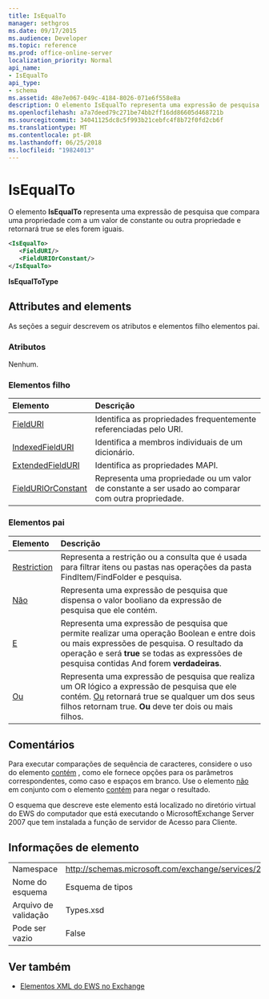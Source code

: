 ```yaml
---
title: IsEqualTo
manager: sethgros
ms.date: 09/17/2015
ms.audience: Developer
ms.topic: reference
ms.prod: office-online-server
localization_priority: Normal
api_name:
- IsEqualTo
api_type:
- schema
ms.assetid: 48e7e067-049c-4184-8026-071e6f558e8a
description: O elemento IsEqualTo representa uma expressão de pesquisa que compara uma propriedade com a um valor de constante ou outra propriedade e retornará true se eles forem iguais.
ms.openlocfilehash: a7a7deed79c271be74bb2ff16dd86605d468721b
ms.sourcegitcommit: 34041125dc8c5f993b21cebfc4f8b72f0fd2cb6f
ms.translationtype: MT
ms.contentlocale: pt-BR
ms.lasthandoff: 06/25/2018
ms.locfileid: "19824013"
---
```

# <a name="isequalto"></a>IsEqualTo

O elemento **IsEqualTo** representa uma expressão de pesquisa que compara uma propriedade com a um valor de constante ou outra propriedade e retornará true se eles forem iguais. 
  
```xml
<IsEqualTo>
   <FieldURI/>
   <FieldURIOrConstant/>
</IsEqualTo>
```

 **IsEqualToType**
## <a name="attributes-and-elements"></a>Attributes and elements

As seções a seguir descrevem os atributos e elementos filho elementos pai.
  
### <a name="attributes"></a>Atributos

Nenhum.
  
### <a name="child-elements"></a>Elementos filho

|**Elemento**|**Descrição**|
|:-----|:-----|
|[FieldURI](fielduri.md) <br/> |Identifica as propriedades frequentemente referenciadas pelo URI.  <br/> |
|[IndexedFieldURI](indexedfielduri.md) <br/> |Identifica a membros individuais de um dicionário.  <br/> |
|[ExtendedFieldURI](extendedfielduri.md) <br/> |Identifica as propriedades MAPI.  <br/> |
|[FieldURIOrConstant](fielduriorconstant.md) <br/> |Representa uma propriedade ou um valor de constante a ser usado ao comparar com outra propriedade.  <br/> |
   
### <a name="parent-elements"></a>Elementos pai

|**Elemento**|**Descrição**|
|:-----|:-----|
|[Restriction](restriction.md) <br/> |Representa a restrição ou a consulta que é usada para filtrar itens ou pastas nas operações da pasta FindItem/FindFolder e pesquisa.  <br/> |
|[Não](not.md) <br/> |Representa uma expressão de pesquisa que dispensa o valor booliano da expressão de pesquisa que ele contém.  <br/> |
|[E](and.md) <br/> |Representa uma expressão de pesquisa que permite realizar uma operação Boolean e entre dois ou mais expressões de pesquisa. O resultado da operação e será **true** se todas as expressões de pesquisa contidas And forem **verdadeiras**.  <br/> |
|[Ou](or.md) <br/> |Representa uma expressão de pesquisa que realiza um OR lógico a expressão de pesquisa que ele contém. [Ou](or.md) retornará true se qualquer um dos seus filhos retornam true. **Ou** deve ter dois ou mais filhos.  <br/> |
   
## <a name="remarks"></a>Comentários

Para executar comparações de sequência de caracteres, considere o uso do elemento [contém](contains.md) , como ele fornece opções para os parâmetros correspondentes, como caso e espaços em branco. Use o elemento [não](not.md) em conjunto com o elemento [contém](contains.md) para negar o resultado. 
  
O esquema que descreve este elemento está localizado no diretório virtual do EWS do computador que está executando o MicrosoftExchange Server 2007 que tem instalada a função de servidor de Acesso para Cliente.
  
## <a name="element-information"></a>Informações de elemento

|||
|:-----|:-----|
|Namespace  <br/> |http://schemas.microsoft.com/exchange/services/2006/types  <br/> |
|Nome do esquema  <br/> |Esquema de tipos  <br/> |
|Arquivo de validação  <br/> |Types.xsd  <br/> |
|Pode ser vazio  <br/> |False  <br/> |
   
## <a name="see-also"></a>Ver também



- [Elementos XML do EWS no Exchange](ews-xml-elements-in-exchange.md)

